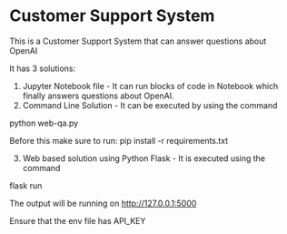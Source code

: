 # Customer Support System
This is a Customer Support System that can answer questions about OpenAI

It has 3 solutions:
1. Jupyter Notebook file - It can run blocks of code in Notebook which finally answers questions about OpenAI.
2. Command Line Solution - It can be executed by using the command

python web-qa.py

Before this make sure to run:
pip install -r requirements.txt

3. Web based solution using Python Flask - It is executed using the command

flask run

The output will be running on http://127.0.0.1:5000

Ensure that the env file has API_KEY